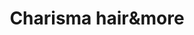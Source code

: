 ---
title: "Charisma hair&more"
url: /endingen-am-kaiserstuhl/charisma-hairundmore/
shop: Friseur
---